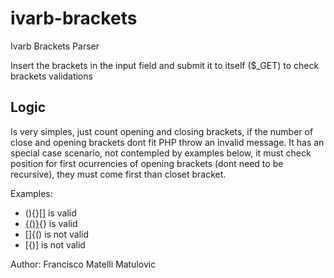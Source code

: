 # ivarb-brackets
Ivarb Brackets Parser

Insert the brackets in the input field and submit it to itself ($_GET) to check brackets validations

## Logic

Is very simples, just count opening and closing brackets, if the number of close and opening brackets dont fit PHP throw an invalid message. It has an special case scenario, not contempled by examples below, it must check position for first ocurrencies of opening brackets (dont need to be recursive), they must come first than closet bracket.

Examples:
* (){}[] is valid
* [{()}](){} is valid
* []{() is not valid
* [{)] is not valid

Author: Francisco Matelli Matulovic